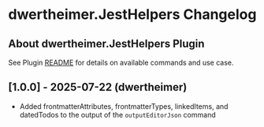 # dwertheimer.JestHelpers Changelog

## About dwertheimer.JestHelpers Plugin

See Plugin [README](https://github.com/NotePlan/plugins/blob/main/dwertheimer.JestHelpers/README.md) for details on available commands and use case.

## [1.0.0] - 2025-07-22 (dwertheimer)
- Added frontmatterAttributes, frontmatterTypes, linkedItems, and datedTodos to the output of the `outputEditorJson` command